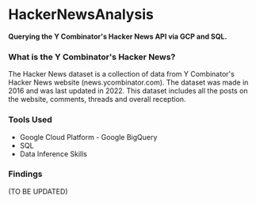# HackerNewsAnalysis
**Querying the Y Combinator's Hacker News API via GCP and SQL.**

### What is the Y Combinator's Hacker News?
The Hacker News dataset is a collection of data from Y Combinator's Hacker News website (news.ycombinator.com).
The dataset was made in 2016 and was last updated in 2022.
This dataset includes all the posts on the website, comments, threads and overall reception.

### Tools Used
- Google Cloud Platform - Google BigQuery
- SQL
- Data Inference Skills

### Findings
(TO BE UPDATED)
